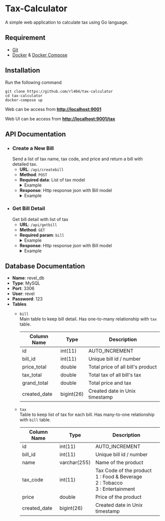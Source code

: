 # Tax-Calculator
A simple web application to calculate tax using Go language.

## Requirement
- [Git](https://git-scm.com/downloads)
- [Docker](https://docs.docker.com/install/) & [Docker Compose](https://docs.docker.com/compose/install/)

## Installation
Run the following command
```
git clone https://github.com/rl404/tax-calculator
cd tax-calculator
docker-compose up
```
Web can be access from **[http://localhost:9001](http://localhost:9001)**

Web UI can be access from **[http://localhost:9001/tax](http://localhost:9001/tax)**

## API Documentation
- ### Create a New Bill
    Send a list of tax name, tax code, and price and return a bill with detailed tax.
    - **URL**: `/api/createbill`
    - **Method**: `POST`
    - **Required data**: List of tax model
         <details>
         <summary>Example</summary>
         <pre>
         [{
            "name": "Lucky Stretch",
            "taxcode": 2,
            "price": 1000
         }, 
         {
            "name": "Big Mac",
            "taxcode": 1,
            "price": 1000
         }, 
         {
            "name": "Movie",
            "taxcode": 3,
            "price": 150
         }] 
         </pre>
         </details>
    - **Response**: Http response json with Bill model
      <details>
         <summary>Example</summary>
         <pre>
         {
             "data": {
                 "billid": 3,
                 "detail": [
                     {
                         "name": "Lucky Stretch",
                         "taxcode": 2,
                         "price": 1000,
                         "type": "Tobacco",
                         "refundable": "no",
                         "tax": 30,
                         "amount": 1030
                     },
                     {
                         "name": "Big Mac",
                         "taxcode": 1,
                         "price": 1000,
                         "type": "Food & Beverage",
                         "refundable": "yes",
                         "tax": 100,
                         "amount": 1100
                     },
                     {
                         "name": "Movie",
                         "taxcode": 3,
                         "price": 150,
                         "type": "Entertainment",
                         "refundable": "no",
                         "tax": 0.5,
                         "amount": 150.5
                     }
                 ],
                 "pricetotal": 2150,
                 "taxtotal": 130.5,
                 "grandtotal": 2280.5,
                 "createddate": 1558276347
             },
             "message": "Success",
             "status": 200
         }
         </pre>
         </details>
- ### Get Bill Detail
    Get bill detail with list of tax
    - **URL**: `/api/getbill`
    - **Method**: `GET`
    - **Required param**: `bill`
        <details>
         <summary>Example</summary>
         <code>/api/getbill?bill=1</code>
        </details>
    - **Response**: Http response json with Bill model
         <details>
         <summary>Example</summary>
         <pre>
         {
             "data": {
                 "billid": 3,
                 "detail": [
                     {
                         "name": "Lucky Stretch",
                         "taxcode": 2,
                         "price": 1000,
                         "type": "Tobacco",
                         "refundable": "no",
                         "tax": 30,
                         "amount": 1030
                     },
                     {
                         "name": "Big Mac",
                         "taxcode": 1,
                         "price": 1000,
                         "type": "Food & Beverage",
                         "refundable": "yes",
                         "tax": 100,
                         "amount": 1100
                     },
                     {
                         "name": "Movie",
                         "taxcode": 3,
                         "price": 150,
                         "type": "Entertainment",
                         "refundable": "no",
                         "tax": 0.5,
                         "amount": 150.5
                     }
                 ],
                 "pricetotal": 2150,
                 "taxtotal": 130.5,
                 "grandtotal": 2280.5,
                 "createddate": 1558276347
             },
             "message": "Success",
             "status": 200
         }
         </pre>
         </details>
## Database Documentation
- **Name**: revel_db
- **Type**: MySQL
- **Port**: 3306
- **User**: revel
- **Password**: 123
- **Tables**
    - `bill` <br>
        Main table to keep bill detail. Has one-to-many relationship with `tax` table.
        
        Column Name | Type | Description
        --- | --- | ---
        id | int(11) | AUTO_INCREMENT
        bill_id | int(11) | Unique bill id / number
        price_total | double | Total price of all bill's product
        tax_total | double | Total tax of all bill's tax
        grand_total | double | Total price and tax
        created_date | bigint(26) | Created date in Unix timestamp
        
    - `tax` <br>
        Table to keep list of tax for each bill. Has many-to-one relationship with `bill` table.
        
        Column Name | Type | Description
        --- | --- | ---
        id | int(11) | AUTO_INCREMENT
        bill_id | int(11) | Unique bill id / number
        name | varchar(255) | Name of the product
        tax_code | int(11) | Tax Code of the product <br> 1 : Food & Beverage <br> 2 : Tobacco <br> 3 : Entertainment
        price | double | Price of the product
        created_date | bigint(26) | Created date in Unix timestamp
